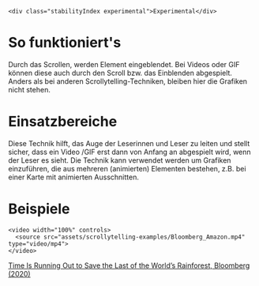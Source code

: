 ```html|span-1,no-source,plain
<div class="stabilityIndex experimental">Experimental</div>
```

# So funktioniert's
Durch das Scrollen, werden Element eingeblendet. Bei Videos oder GIF können diese auch durch den Scroll bzw. das Einblenden abgespielt. Anders als bei anderen Scrollytelling-Techniken, bleiben hier die Grafiken nicht stehen. 

# Einsatzbereiche
Diese Technik hilft, das Auge der Leserinnen und Leser zu leiten und stellt sicher, dass ein Video /GIF erst dann von Anfang an abgespielt wird, wenn der Leser es sieht. Die Technik kann verwendet werden um Grafiken einzuführen, die aus mehreren (animierten) Elementen bestehen, z.B. bei einer Karte mit animierten Ausschnitten. 

# Beispiele
```html|span-6
<video width="100%" controls>
  <source src="assets/scrollytelling-examples/Bloomberg_Amazon.mp4" type="video/mp4">
</video>
```
[Time Is Running Out to Save the Last of the World’s Rainforest, Bloomberg (2020)](https://www.bloomberg.com/graphics/2020-the-last-of-the-rainforest/)